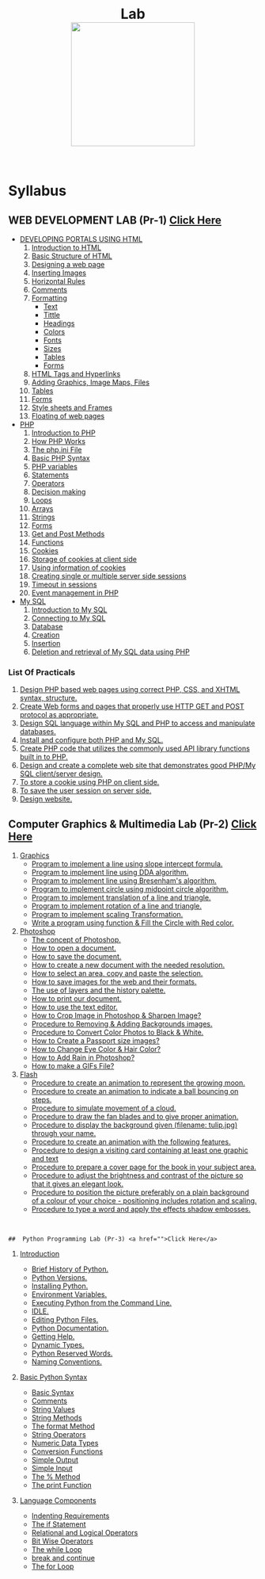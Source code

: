 <!-- PHP
Introduction to PHP: How PHP Works , The php.ini File, Basic PHP Syntax, PHP 
variables, statements, operators, decision making, loops, arrays, strings, forms, get 
and post methods, functions.
Introduction to cookies, storage of cookies at client side, Using information of cookies. 
Creating single or multiple server side sessions. Timeout in sessions, Event 
management in PHP. Introduction to content management systems based on PHP. 

 PHP and My SQL
Introduction to My SQL, connecting to My SQL, database, creation, insertion, deletion 
and retrieval of My SQL data using PHP.

LIST OF PRACTICALS
1. Design PHP based web pages using correct PHP, CSS, and XHTML syntax, structure.
2. Create Web forms and pages that properly use HTTP GET and POST protocol as
appropriate.
3 Design SQL language within My SQL and PHP to access and manipulate databases.
4. Install and configure both PHP and My SQL.
5 Create PHP code that utilizes the commonly used API library functions built in to PHP.
6. Design and create a complete web site that demonstrates good PHP/My SQL 
client/server design.
7. To store a cookie using PHP on client side.
8. To save the user session on server side.
9. Design website.

PR-2 Computer Graphics & Multimedia Lab

LIST OF PRACTICALS
Graphics
1. Program to implement a line using slope intercept formula.
2. Program to implement line using DDA algorithm.
3. Program to implement line using Bresenham’s algorithm.
4. Program to implement circle using mid-point algorithm.
5. Program to implement translation of a line and triangle.
6. Program to implement rotation of a line and triangle.
7. Program to implement scaling transformation.
8. Write a program using function & Fill the Circle with Red color.
Photoshop
1. The concept of Photoshop. 
2. How to open a document. How to save the document .
3. How to create a new document with the needed resolution. 
4. How to select an area, copy and paste the selection. 
5. How to save images for the web and their formats. 
6. The use of layers and the history palette. How to print our document. 
7. How to use the text editor. How to Crop Image in Photoshop & Sharpen Image?
20
8. Procedure to Removing & Adding Backgrounds images. Procedure to Convert Color 
Photos to Black & White.
9. How to Create a Passport size images? How to Change Eye Color & Hair Color?
10. How to Add Rain in Photoshop? How to make a GIFs File?
Flash
1. Procedure to create an animation to represent the growing moon.
2. Procedure to create an animation to indicate a ball bouncing on steps.
3. Procedure to simulate movement of a cloud. Procedure to draw the fan blades and to 
give proper animation. Procedure to display the background given (filename: tulip.jpg) 
through your name.
4. Procedure to create an animation with the following features.
5. Procedure to design a visiting card containing at least one graphic and text 
information.
6. Procedure to prepare a cover page for the book in your subject area. Plan your own 
design. Procedure to adjust the brightness and contrast of the picture so that it gives 
an elegant look.
7. Procedure to position the picture preferably on a plain background of a colour of your 
choice - positioning includes rotation and scaling.
8. Procedure to type a word and apply the effects shadow embosses.

-->


<h1 align="center">
<br>
  Lab
<br>
<img src="https://github.com/basu021/lab/blob/main/elements/logo.svg" height="250" align="center" />
<br>
<img src="https://img.shields.io/github/last-commit/basu021/lab" alt="">
<img src="https://img.shields.io/github/contributors/basu021/lab" alt="">
<img src="https://img.shields.io/github/stars/basu021?style=social" alt="">
<img src="https://img.shields.io/github/repo-size/basu021/lab" alt="">
<img src="https://img.shields.io/github/languages/code-size/basu021/lab?style=flat-square" alt="">
<img src="https://img.shields.io/github/directory-file-count/basu021/lab?style=flat-square" alt="">
<img src="https://img.shields.io/tokei/lines/github/basu021/lab?style=flat-square" alt="">
<img src="https://img.shields.io/github/issues-pr/basu021/lab?style=flat-square" alt="">
<img src="https://img.shields.io/github/issues/basu021/lab?style=flat-square" alt="">
<img src="https://img.shields.io/github/license/basu021/lab?style=flat-square" alt="">
<br>

</h1>

# Syllabus

## WEB DEVELOPMENT LAB (Pr-1) <a href="">Click Here</a>

- [DEVELOPING PORTALS USING HTML]()
    1. [Introduction to HTML]()
    1. [Basic Structure of HTML]()
    1. [Designing a web page]()
    4. [Inserting Images]()
    5. [Horizontal Rules]()
    6. [Comments]()
    7. [Formatting]()
        - [Text]()
        - [Tittle]()
        - [Headings]()
        - [Colors]()
        - [Fonts]()
        - [Sizes]()
        - [Tables]()
        - [Forms]()
    8. [HTML Tags and Hyperlinks]()
    9. [Adding Graphics, Image Maps, Files]()
    10. [Tables]()
    11. [Forms]()
    12. [Style sheets and Frames]()
    13. [Floating of web pages]()
- [PHP]()
    1. [Introduction to PHP]()
    2. [How PHP Works]()
    3. [The php.ini File]()
    4. [Basic PHP Syntax]()
    5. [PHP variables]()
    6. [Statements]()
    7. [Operators]()
    8. [Decision making]()
    9. [Loops]()
    10. [Arrays]()
    11. [Strings]()
    12. [Forms]()
    13. [Get and Post Methods]()
    14. [Functions]()
    15. [Cookies]()
    16. [Storage of cookies at client side]()
    17. [Using information of cookies]()
    18. [Creating single or multiple server side sessions]()
    19. [Timeout in sessions]()
    20. [Event management in PHP]()
- [My SQL]()
    1. [Introduction to My SQL]()
    2. [Connecting to My SQL]()
    3. [Database]()
    4. [Creation]()
    5. [Insertion]()
    6. [Deletion and retrieval of My SQL data using PHP]()

### List Of Practicals

1. [Design PHP based web pages using correct PHP, CSS, and XHTML syntax, structure.]()
2. [Create Web forms and pages that properly use HTTP GET and POST protocol as appropriate.]()
3. [Design SQL language within My SQL and PHP to access and manipulate databases.]()
4. [Install and configure both PHP and My SQL.]()
5. [Create PHP code that utilizes the commonly used API library functions built in to PHP.]()
6. [Design and create a complete web site that demonstrates good PHP/My SQL client/server design.]()
7. [To store a cookie using PHP on client side.]()
8. [To save the user session on server side.]()
9. [Design website.]() 

## Computer Graphics & Multimedia Lab (Pr-2) <a href="">Click Here</a>

1. [Graphics]()
    - [Program to implement a line using slope intercept formula.]()
    - [Program to implement line using DDA algorithm.]()
    - [Program to implement line using Bresenham's algorithm.]()
    - [Program to implement circle using midpoint circle algorithm.]()
    - [Program to implement translation of a line and triangle.]()
    - [Program to implement rotation of a line and triangle.]()
    - [Program to implement scaling Transformation.]()
    - [Write a program using function & Fill the Circle with Red color.]()
2. [Photoshop]()
    - [The concept of Photoshop.]()
    - [How to open a document.]()
    - [How to save the document.]()
    - [How to create a new document with the needed resolution.]()
    - [How to select an area, copy and paste the selection.]()
    - [How to save images for the web and their formats.]()
    - [The use of layers and the history palette.]()
    - [How to print our document.]()
    - [How to use the text editor.]()
    - [How to Crop Image in Photoshop & Sharpen Image?]()
    - [Procedure to Removing & Adding Backgrounds images.]()
    - [Procedure to Convert Color Photos to Black & White.]()
    - [How to Create a Passport size images?]()
    - [How to Change Eye Color & Hair Color?]()
    - [How to Add Rain in Photoshop?]()
    - [How to make a GIFs File?]()
3. [Flash]()
    - [Procedure to create an animation to represent the growing moon.]()
    - [Procedure to create an animation to indicate a ball bouncing on steps.]()
    - [Procedure to simulate movement of a cloud.]()
    - [Procedure to draw the fan blades and to give proper animation.]()
    - [Procedure to display the background given (filename: tulip.jpg) through your name.]()
    - [Procedure to create an animation with the following features.]()
    - [Procedure to design a visiting card containing at least one graphic and text]()
    - [Procedure to prepare a cover page for the book in your subject area.]()
    - [Procedure to adjust the brightness and contrast of the picture so that it gives an elegant look.]()
    - [Procedure to position the picture preferably on a plain background of a colour of your choice - positioning includes rotation and scaling.]()
    - [Procedure to type a word and apply the effects shadow embosses.]()
    

<br>

    ##  Python Programming Lab (Pr-3) <a href="">Click Here</a>

1. [Introduction]()
    - [ Brief History of Python.]()
    - [ Python Versions.]()
    - [ Installing Python.]()
    - [ Environment Variables.]()
    - [ Executing Python from the Command Line.]()
    - [ IDLE.]()
    - [ Editing Python Files.]()
    - [ Python Documentation.]()
    - [ Getting Help.]()
    - [ Dynamic Types.]()
    - [ Python Reserved Words.]()
    - [ Naming Conventions.]()

2. [ Basic Python Syntax]()
    - [ Basic Syntax]()
    - [ Comments]()
    - [ String Values]()
    - [ String Methods]()
    - [ The format Method]()
    - [ String Operators]()
    - [ Numeric Data Types]()
    - [ Conversion Functions]()
    - [ Simple Output]()
    - [ Simple Input]()
    - [ The % Method]()
    - [ The print Function]()
3. [Language Components]()
    - [Indenting Requirements]()
    - [The if Statement]()
    - [Relational and Logical Operators]()
    - [Bit Wise Operators]()
    - [The while Loop]()
    - [break and continue]()
    - [The for Loop]()
